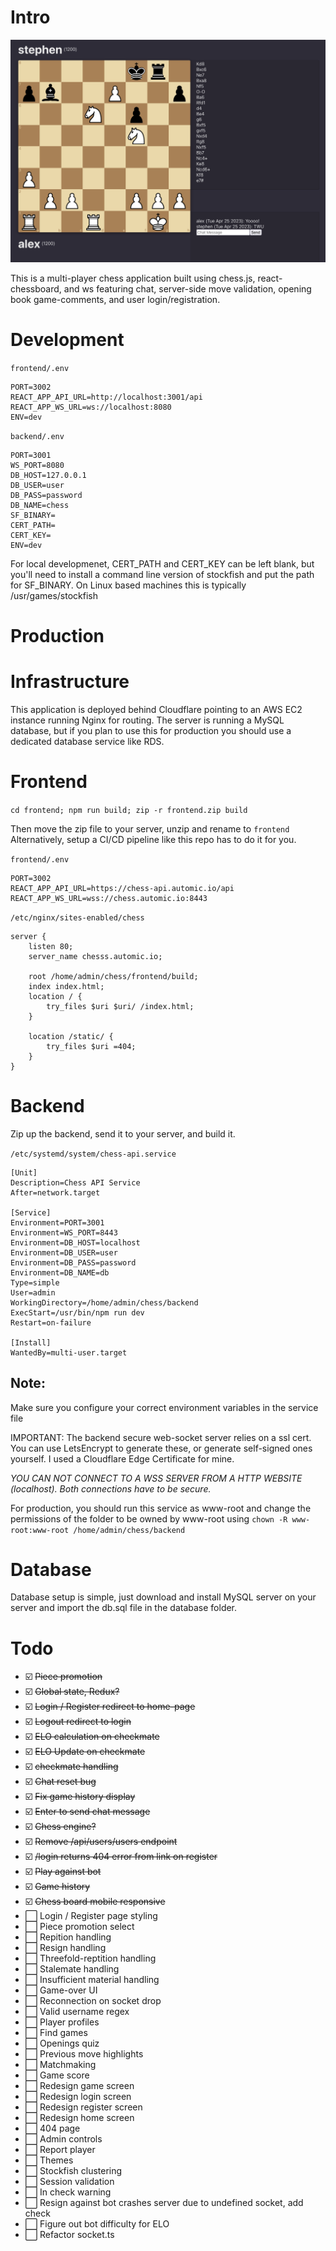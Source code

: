 # Intro
![preview](image.png)

This is a multi-player chess application built using chess.js, react-chessboard, and ws featuring chat, server-side move validation, opening book game-comments, and user login/registration.

# Development

`frontend/.env`

    PORT=3002
    REACT_APP_API_URL=http://localhost:3001/api
    REACT_APP_WS_URL=ws://localhost:8080
    ENV=dev

`backend/.env`

    PORT=3001
    WS_PORT=8080
    DB_HOST=127.0.0.1
    DB_USER=user
    DB_PASS=password
    DB_NAME=chess
    SF_BINARY=
    CERT_PATH=
    CERT_KEY=
    ENV=dev

For local developmenet, CERT_PATH and CERT_KEY can be left blank, but you'll need to install a command line version of stockfish and put the path for SF_BINARY. On Linux based machines this is typically /usr/games/stockfish

# Production
# Infrastructure

This application is deployed behind Cloudflare pointing to an AWS EC2 instance running Nginx for routing. The server is running a MySQL database, but if you plan to use this for production you should use a dedicated database service like RDS.

# Frontend

`cd frontend; npm run build; zip -r frontend.zip build`

Then move the zip file to your server, unzip and rename to `frontend`
Alternatively, setup a CI/CD pipeline like this repo has to do it for you.


`frontend/.env`

    PORT=3002
    REACT_APP_API_URL=https://chess-api.automic.io/api
    REACT_APP_WS_URL=wss://chess.automic.io:8443

`/etc/nginx/sites-enabled/chess`

    server {
        listen 80;
        server_name chesss.automic.io;

        root /home/admin/chess/frontend/build;
        index index.html;
        location / {
            try_files $uri $uri/ /index.html;
        }

        location /static/ {
            try_files $uri =404;
        }
    }

# Backend

Zip up the backend, send it to your server, and build it.

`/etc/systemd/system/chess-api.service`

    [Unit]
    Description=Chess API Service
    After=network.target

    [Service]
    Environment=PORT=3001
    Environment=WS_PORT=8443
    Environment=DB_HOST=localhost
    Environment=DB_USER=user
    Environment=DB_PASS=password
    Environment=DB_NAME=db
    Type=simple
    User=admin
    WorkingDirectory=/home/admin/chess/backend
    ExecStart=/usr/bin/npm run dev
    Restart=on-failure

    [Install]
    WantedBy=multi-user.target

## Note: 

Make sure you configure your correct environment variables in the service file 

IMPORTANT: The backend secure web-socket server relies on a ssl cert. You can use LetsEncrypt to generate these, or generate self-signed ones yourself. I used a Cloudflare Edge Certificate for mine.

_YOU CAN NOT CONNECT TO A WSS SERVER FROM A HTTP WEBSITE (localhost). Both connections have to be secure._

For production, you should run this service as www-root and change the permissions of the folder to be owned by www-root using `chown -R www-root:www-root /home/admin/chess/backend`

# Database

Database setup is simple, just download and install MySQL server on your server and import the db.sql file in the database folder.

# Todo
* ☑️ ~~Piece promotion~~
* ☑️ ~~Global state, Redux?~~
* ☑️ ~~Login / Register redirect to home-page~~
* ☑️ ~~Logout redirect to login~~
* ☑️ ~~ELO calculation on checkmate~~
* ☑️ ~~ELO Update on checkmate~~
* ☑️ ~~checkmate handling~~
* ☑️ ~~Chat reset bug~~
* ☑️ ~~Fix game history display~~
* ☑️ ~~Enter to send chat message~~
* ☑️ ~~Chess engine?~~
* ☑️ ~~Remove /api/users/users endpoint~~
* ☑️ ~~/login returns 404 error from link on register~~
* ☑️ ~~Play against bot~~
* ☑️ ~~Game history~~
* ☑️ ~~Chess board mobile responsive~~
* ⬜️ Login / Register page styling
* ⬜️ Piece promotion select
* ⬜️ Repition handling
* ⬜️ Resign handling
* ⬜️ Threefold-reptition handling
* ⬜️ Stalemate handling
* ⬜️ Insufficient material handling
* ⬜️ Game-over UI
* ⬜️ Reconnection on socket drop
* ⬜️ Valid username regex
* ⬜️ Player profiles
* ⬜️ Find games
* ⬜️ Openings quiz
* ⬜️ Previous move highlights
* ⬜️ Matchmaking
* ⬜️ Game score
* ⬜️ Redesign game screen
* ⬜️ Redesign login screen
* ⬜️ Redesign register screen
* ⬜️ Redesign home screen
* ⬜️ 404 page
* ⬜️ Admin controls
* ⬜️ Report player
* ⬜️ Themes
* ⬜️ Stockfish clustering
* ⬜️ Session validation
* ⬜️ In check warning
* ⬜️ Resign against bot crashes server due to undefined socket, add check
* ⬜️ Figure out bot difficulty for ELO
* ⬜️ Refactor socket.ts